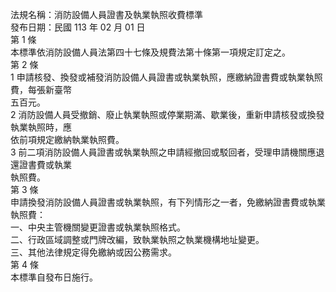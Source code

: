 法規名稱：消防設備人員證書及執業執照收費標準  
發布日期：民國 113 年 02 月 01 日  
第 1 條  
本標準依消防設備人員法第四十七條及規費法第十條第一項規定訂定之。  
第 2 條  
1 申請核發、換發或補發消防設備人員證書或執業執照，應繳納證書費或執業執照費，每張新臺幣  
五百元。  
2 消防設備人員受撤銷、廢止執業執照或停業期滿、歇業後，重新申請核發或換發執業執照時，應  
依前項規定繳納執業執照費。  
3 前二項消防設備人員證書或執業執照之申請經撤回或駁回者，受理申請機關應退還證書費或執業  
執照費。  
第 3 條  
申請換發消防設備人員證書或執業執照，有下列情形之一者，免繳納證書費或執業執照費：  
一、中央主管機關變更證書或執業執照格式。  
二、行政區域調整或門牌改編，致執業執照之執業機構地址變更。  
三、其他法律規定得免繳納或因公務需求。  
第 4 條  
本標準自發布日施行。  


